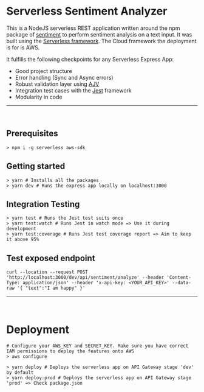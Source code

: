 # Serverless Sentiment Analyzer

This is a NodeJS serverless REST application written around the npm package of [sentiment](https://www.npmjs.com/package/sentiment) to perform sentiment analysis on a text input.
It was built using the [Serverless framework](https://www.serverless.com/). The Cloud framework the deployment is for is AWS.

It fulfills the following checkpoints for any Serverless Express App:

- Good project structure
- Error handling (Sync and Async errors)
- Robust validation layer using [AJV](https://www.npmjs.com/package/ajv)
- Integration test cases with the [Jest](https://jestjs.io/) framework
- Modularity in code

<hr>
<br>

## Prerequisites

    > npm i -g serverless aws-sdk

## Getting started

    > yarn # Installs all the packages
    > yarn dev # Runs the express app locally on localhost:3000

## Integration Testing

    > yarn test # Runs the Jest test suits once
    > yarn test:watch # Runs Jest in watch mode => Use it during development
    > yarn test:coverage # Runs Jest test coverage report => Aim to keep it above 95%

## Test exposed endpoint

```shell
curl --location --request POST 'http://localhost:3000/dev/api/sentiment/analyze' --header 'Content-Type: application/json' --header 'x-api-key: <YOUR_API_KEY>' --data-raw '{ "text":"I am happy" }'
```

<hr>
<br>

# Deployment

    # Configure your AWS_KEY and SECRET_KEY. Make sure you have correct IAM permissions to deploy the features onto AWS
    > aws configure

    > yarn deploy # Deploys the serverless app on API Gateway stage 'dev' by default
    > yarn deploy:prod # Deploys the serverless app on API Gateway stage 'prod' => Check package.json
